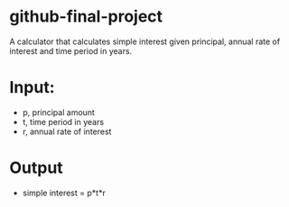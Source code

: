 # github-final-project

A calculator that calculates simple interest given principal, annual rate of interest and time period in years.

# Input:
* p, principal amount
* t, time period in years
* r, annual rate of interest
   
   
# Output
* simple interest = p\*t\*r
